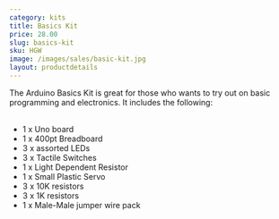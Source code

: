 ```yaml
---
category: kits
title: Basics Kit
price: 28.00
slug: basics-kit
sku: HGW
image: /images/sales/basic-kit.jpg
layout: productdetails
---
```

The Arduino Basics Kit is great for those who wants to try out on basic programming and electronics. It includes the following:<br><br>
* 1 x Uno board <br>
* 1 x 400pt Breadboard <br>
* 3 x assorted LEDs <br>
* 3 x Tactile Switches <br>
* 1 x Light Dependent Resistor <br>
* 1 x Small Plastic Servo <br>
* 3 x 10K resistors <br>
* 3 x 1K resistors <br>
* 1 x Male-Male jumper wire pack <br>
